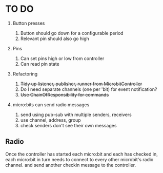 # TO DO


1. Button presses
    1. Button should go down for a configurable period
    1. Relevant pin should also go high
    
1. Pins
    1. Can set pins high or low from controller
    1. Can read pin state
    
1. Refactoring
    1. ~~Tidy up listener, publisher, runner from MicrobitController~~
    1. Do I need separate channels (one per 'bit) for event notification?
    1. ~~Use ChainOfResponsibility for commands~~

1. micro:bits can send radio messages
    1. send using pub-sub with multiple senders, receivers
    1. use channel, address, group
    1. check senders don't see their own messages

## Radio

Once the controller has started each micro:bit and each has checked in,
each micro:bit in turn needs to connect to every other microbit's radio channel.
and send another checkin message to the controller.
    
    
    


